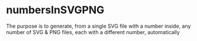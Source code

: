 # numbersInSVGPNG
The purpose is to generate, from a single SVG file with a number inside, any number of SVG &amp; PNG files, each with a different number, automatically
